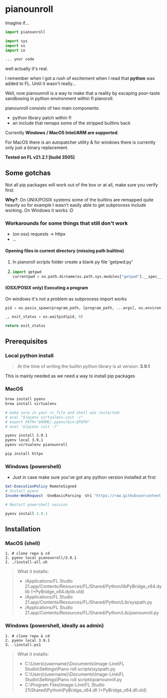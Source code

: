 # pianounroll

Imagine if...

```py
import pianounroll

import sys
import os
import io

... your code
```

well actually it's real. 

I remember when I got a rush of excitement when I read that **python** was added to FL. Until it wasn't really...

Well, now pianounroll is a way to make that a reality by escaping 
poor-taste sandboxing in python environment within fl pianoroll. 

pianounroll consists of two main components:
- python library patch within fl
- an include that remaps some of the stripped builtins back

Currently **Windows / MacOS Intel/ARM are supported**.

For MacOS there is an autopatcher utility & for windows there is currently only just a binary replacement.

**Tested on FL v21.2.1 [build 3505]**

## Some gotchas

Not all pip packages will work out of the box or at all, 
make sure you verify first.

**Why?**: On UNIX/POSIX systems some of the builtins are remapped
quite heavily so for example I wasn't easily able to get
subprocess include working. On Windows it works :D

### Workarounds for some things that still don't work

* (on osx) requests -> httpx
* ...

#### Opening files in current directory (missing path builtins)

1. 	In pianoroll scripts folder create a blank py file 'getpwd.py'
2. 
	```py
	import getpwd
	currentpwd = os.path.dirname(os.path.sys.modules["getpwd"].__spec__.origin)
	```

#### (OSX/POSIX only) Executing a program

On windows it's not a problem as subprocess import works
```py
pid = os.posix_spawn(program_path, [program_path, ...args], os.environ)

_, exit_status = os.waitpid(pid, 0)

return exit_status
```

## Prerequisites

### Local python install

> At the time of writing the builtin python library
is at version: **3.9.1**

This is mainly needed as we need a way 
to install pip packages

### MacOS

```sh
brew install pyenv
brew install virtualenv

# make sure in your rc file and shell was restarted:
# eval "$(pyenv virtualenv-init -)"
# export PATH="$HOME/.pyenv/bin:$PATH"
# eval "$(pyenv init -)"

pyenv install 3.9.1
pyenv local 3.9.1
pyenv virtualenv pianounroll

pip install httpx
```

### Windows (powershell)

* Just in case make sure you've got any python version installed at first

```ps1
Set-ExecutionPolicy RemoteSigned
# Install pyenv
Invoke-WebRequest -UseBasicParsing -Uri "https://raw.githubusercontent.com/pyenv-win/pyenv-win/master/pyenv-win/install-pyenv-win.ps1" -OutFile "./install-pyenv-win.ps1"; &"./install-pyenv-win.ps1"

# Restart powershell session

pyenv install 3.9.1
```

## Installation

### MacOS (shell)

```
1. # clone repo & cd
2. pyenv local pianounroll/3.9.1
2. ./install-all.sh
```

> What it installs:
> - /Applications/FL Studio 21.app/Contents/Resources/FL/Shared/Python/libPyBridge_x64.dylib (+PyBridge_x64.dylib.old)
> - /Applications/FL Studio 21.app/Contents/Resources/FL/Shared/Python/Lib/syspath.py
> - /Applications/FL Studio 21.app/Contents/Resources/FL/Shared/Python/Lib/pianounroll.py

### Windows (powershell, ideally as admin)

```
1. # clone repo & cd
2. pyenv local 3.9.1
3. .\install.ps1
```

> What it installs:
> - C:\Users\\{username}\Documents\Image-Line\FL Studio\Settings\Piano roll scripts\syspath.py
> - C:\Users\\{username}\Documents\Image-Line\FL Studio\Settings\Piano roll scripts\pianounroll.py
> - C:\Program Files\Image-Line\FL Studio 21\Shared\Python\PyBridge_x64.dll (+PyBridge_x64.dll.old)